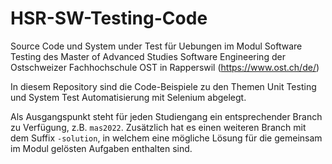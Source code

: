 # HSR-SW-Testing-Code
Source Code und System under Test für Uebungen im Modul Software Testing des Master of Advanced Studies Software Engineering der Ostschweizer Fachhochschule OST in Rapperswil (https://www.ost.ch/de/)

In diesem Repository sind die Code-Beispiele zu den Themen Unit Testing und System Test Automatisierung mit Selenium abgelegt.

Als Ausgangspunkt steht für jeden Studiengang ein entsprechender Branch zu Verfügung, z.B. `mas2022`. Zusätzlich hat es einen weiteren Branch mit dem Suffix `-solution`, in welchem eine mögliche Lösung für die gemeinsam im Modul gelösten Aufgaben enthalten sind.

